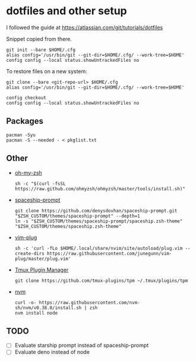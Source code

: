 # dotfiles and other setup

I followed the guide at https://atlassian.com/git/tutorials/dotfiles

Snippet copied from there.
```
git init --bare $HOME/.cfg
alias config='/usr/bin/git --git-dir=$HOME/.cfg/ --work-tree=$HOME'
config config --local status.showUntrackedFiles no
```

To restore files on a new system:
```
git clone --bare <git-repo-url> $HOME/.cfg
alias config='/usr/bin/git --git-dir=$HOME/.cfg/ --work-tree=$HOME'

config checkout
config config --local status.showUntrackedFiles no
```

## Packages
```
pacman -Syu
pacman -S --needed - < pkglist.txt
```

## Other
- [oh-my-zsh](https://ohmyz.sh)
  ```
  sh -c "$(curl -fsSL https://raw.github.com/ohmyzsh/ohmyzsh/master/tools/install.sh)"
  ```
- [spaceship-prompt](https://github.com/denysdovhan/spaceship-prompt)
  ```
  git clone https://github.com/denysdovhan/spaceship-prompt.git "$ZSH_CUSTOM/themes/spaceship-prompt" --depth=1
  ln -s "$ZSH_CUSTOM/themes/spaceship-prompt/spaceship.zsh-theme" "$ZSH_CUSTOM/themes/spaceship.zsh-theme"
  ```
- [vim-plug](https://github.comjunegunn/vim-plug)
  ```
  sh -c 'curl -fLo $HOME/.local/share/nvim/site/autoload/plug.vim --create-dirs https://raw.githubusercontent.com/junegunn/vim-plug/master/plug.vim'
  ```
- [Tmux Plugin Manager](https://github.com/tmux-plugins/tpm)
  ```
  git clone https://github.com/tmux-plugins/tpm ~/.tmux/plugins/tpm
  ```
- [nvm](https://github.com/nvm-sh/nvm)
  ```
  curl -o- https://raw.githubusercontent.com/nvm-sh/nvm/v0.38.0/install.sh | zsh
  nvm install node
  ```

## TODO
- [ ] Evaluate starship prompt instead of spaceship-prompt
- [ ] Evaluate deno instead of node
